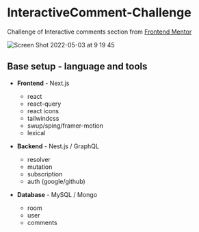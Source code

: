 # InteractiveComment-Challenge
Challenge of Interactive comments section from [Frontend Mentor](https://www.frontendmentor.io/challenges/interactive-comments-section-iG1RugEG9)

![Screen Shot 2022-05-03 at 9 19 45](https://user-images.githubusercontent.com/58070973/166493932-30aa525f-2cc5-441f-9406-0655b67de5d6.png)

## Base setup - language and tools    

- **Frontend** - Next.js 
    - react
    - react-query
    - react icons
    - tailwindcss
    - swup/sping/framer-motion
    - lexical

- **Backend** - Nest.js / GraphQL
    - resolver 
    - mutation 
    - subscription 
    - auth (google/github)

- **Database** - MySQL / Mongo
    - room
    - user 
    - comments


